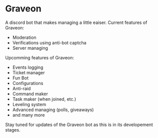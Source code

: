 # Graveon
A discord bot that makes managing a little eaiser. Current features of Graveon:
* Moderation
* Verifications using anti-bot captcha
* Server managing

Upcomming features of Graveon:
* Events logging
* Ticket manager
* Fun Bot
* Configurations
* Anti-raid
* Command maker
* Task maker (when joined, etc.)
* Leveling system
* Advanced managing (polls, giveaways)
* and many more

Stay tuned for updates of the Graveon bot as this is in its developement stages.
